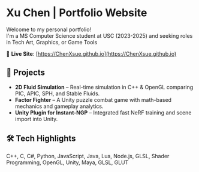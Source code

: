# Xu Chen | Portfolio Website

Welcome to my personal portfolio!  
I'm a MS Computer Science student at USC (2023-2025) and seeking roles in Tech Art, Graphics, or Game Tools

🔗 **Live Site**: [https://ChenXsue.github.io](https://ChenXsue.github.io)

## 🚀 Projects

- **2D Fluid Simulation** – Real-time simulation in C++ & OpenGL comparing PIC, APIC, SPH, and Stable Fluids.
- **Factor Fighter** – A Unity puzzle combat game with math-based mechanics and gameplay analytics.
- **Unity Plugin for Instant-NGP** – Integrated fast NeRF training and scene import into Unity.

## 🛠️ Tech Highlights
C++, C, C#, Python, JavaScript, Java, Lua, Node.js, GLSL, Shader Programming, OpenGL, Unity, Maya, GLSL, GLUT